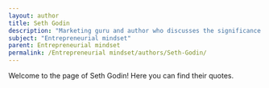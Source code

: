 ```yaml
---
layout: author
title: Seth Godin
description: "Marketing guru and author who discusses the significance of creativity and leadership in cultivating an entrepreneurial mindset."
subject: "Entrepreneurial mindset"
parent: Entrepreneurial mindset
permalink: /Entrepreneurial mindset/authors/Seth-Godin/
---
```


Welcome to the page of Seth Godin! Here you can find their quotes.
